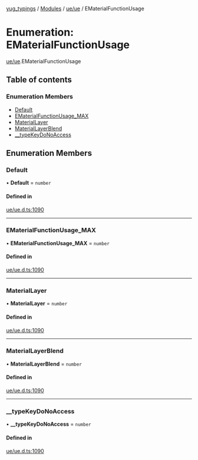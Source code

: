 [yug_typings](../README.md) / [Modules](../modules.md) / [ue/ue](../modules/ue_ue.md) / EMaterialFunctionUsage

# Enumeration: EMaterialFunctionUsage

[ue/ue](../modules/ue_ue.md).EMaterialFunctionUsage

## Table of contents

### Enumeration Members

- [Default](ue_ue.EMaterialFunctionUsage.md#default)
- [EMaterialFunctionUsage\_MAX](ue_ue.EMaterialFunctionUsage.md#ematerialfunctionusage_max)
- [MaterialLayer](ue_ue.EMaterialFunctionUsage.md#materiallayer)
- [MaterialLayerBlend](ue_ue.EMaterialFunctionUsage.md#materiallayerblend)
- [\_\_typeKeyDoNoAccess](ue_ue.EMaterialFunctionUsage.md#__typekeydonoaccess)

## Enumeration Members

### Default

• **Default** = `number`

#### Defined in

[ue/ue.d.ts:1090](https://github.com/YugMetaverse/yug_typings/blob/25cad34/ue/ue.d.ts#L1090)

___

### EMaterialFunctionUsage\_MAX

• **EMaterialFunctionUsage\_MAX** = `number`

#### Defined in

[ue/ue.d.ts:1090](https://github.com/YugMetaverse/yug_typings/blob/25cad34/ue/ue.d.ts#L1090)

___

### MaterialLayer

• **MaterialLayer** = `number`

#### Defined in

[ue/ue.d.ts:1090](https://github.com/YugMetaverse/yug_typings/blob/25cad34/ue/ue.d.ts#L1090)

___

### MaterialLayerBlend

• **MaterialLayerBlend** = `number`

#### Defined in

[ue/ue.d.ts:1090](https://github.com/YugMetaverse/yug_typings/blob/25cad34/ue/ue.d.ts#L1090)

___

### \_\_typeKeyDoNoAccess

• **\_\_typeKeyDoNoAccess** = `number`

#### Defined in

[ue/ue.d.ts:1090](https://github.com/YugMetaverse/yug_typings/blob/25cad34/ue/ue.d.ts#L1090)
